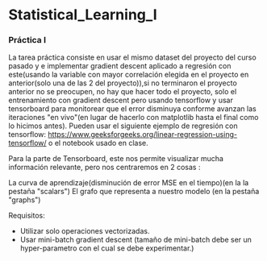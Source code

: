 # Statistical_Learning_I
### Práctica I
La tarea práctica consiste en usar el mismo dataset del proyecto del curso pasado y e implementar gradient descent aplicado a regresión con este(usando la variable con mayor correlación elegida en el proyecto en anterior(solo una de las 2 del proyecto)),si no terminaron el proyecto anterior no se preocupen, no hay que hacer todo el proyecto, solo el entrenamiento con gradient descent pero usando tensorflow y usar tensorboard para monitorear que el error disminuya conforme avanzan las iteraciones "en vivo"(en lugar de hacerlo con matplotlib hasta el final como lo hicimos antes).
Pueden usar el siguiente ejemplo de regresión con tensorflow: https://www.geeksforgeeks.org/linear-regression-using-tensorflow/ o el notebook usado en clase.

Para la parte de Tensorboard, este nos permite visualizar mucha información relevante, pero nos centraremos en 2 cosas :

La curva de aprendizaje(disminución de error MSE en el tiempo)(en la la pestaña "scalars")
El grafo que representa a nuestro modelo (en la pestaña "graphs")

Requisitos:

- Utilizar solo operaciones vectorizadas.
- Usar mini-batch gradient descent (tamaño de mini-batch debe ser un hyper-parametro con el cual se debe experimentar.)
